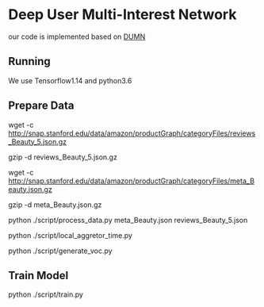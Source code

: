 # Deep User Multi-Interest Network
our code is implemented based on [DUMN](https://github.com/hzzai/DUMN)
## Running
We use Tensorflow1.14 and python3.6
## Prepare Data
wget -c http://snap.stanford.edu/data/amazon/productGraph/categoryFiles/reviews_Beauty_5.json.gz

gzip -d reviews_Beauty_5.json.gz

wget -c http://snap.stanford.edu/data/amazon/productGraph/categoryFiles/meta_Beauty.json.gz

gzip -d meta_Beauty.json.gz

python ./script/process_data.py meta_Beauty.json reviews_Beauty_5.json

python ./script/local_aggretor_time.py 

python ./script/generate_voc.py 

## Train Model
python ./script/train.py
